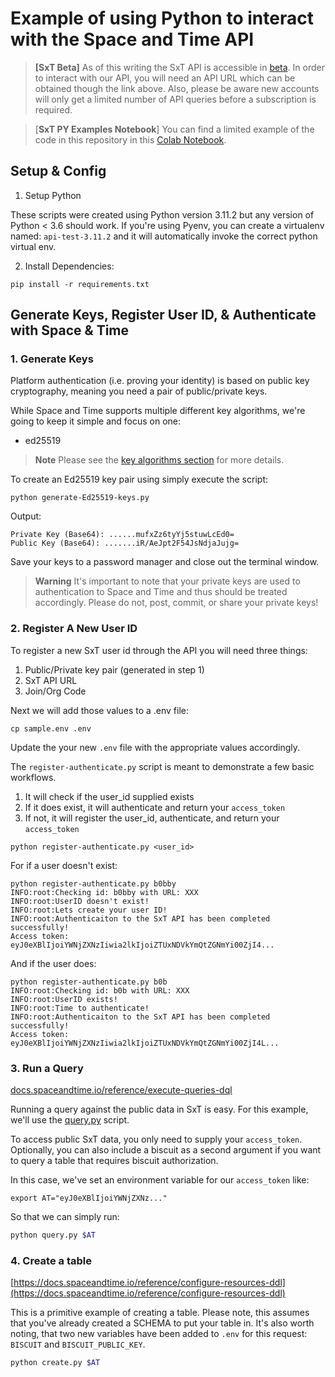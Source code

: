 # Example of using Python to interact with the Space and Time API 

> **[SxT Beta]**
> As of this writing the SxT API is accessible in [beta](https://www.spaceandtime.io/access-beta). In order to interact with our API, you will need an API URL which can be obtained though the link above. Also, please be aware new accounts will only get a limited number of API queries before a subscription is required. 

> [**SxT PY Examples Notebook**]
> You can find a limited example of the code in this repository in this [Colab Notebook](https://github.com/SxT-Community/python-api-examples/blob/main/sxt_python_api_examples.ipynb). 

## Setup & Config
1. Setup Python

These scripts were created using Python version 3.11.2 but any version of Python < 3.6 should work. If you're using Pyenv, you can create a virtualenv named: `api-test-3.11.2` and it will automatically invoke the correct python virtual env.  

2. Install Dependencies: 

`pip install -r requirements.txt`

## Generate Keys, Register User ID, & Authenticate with Space & Time 

### 1. Generate Keys 
Platform authentication (i.e. proving your identity) is based on public key cryptography, meaning you need a pair of public/private keys. 

While Space and Time supports multiple different key algorithms, we're going to keep it simple and focus on one:

- ed25519

> **Note** 
> Please see the [key algorithms section](https://docs.spaceandtime.io/docs/register-and-authenticate#key-algorithms) for more details. 

To create an Ed25519 key pair using simply execute the script:

`python generate-Ed25519-keys.py`

Output:

```shell                                                                  
Private Key (Base64): ......mufxZz6tyYj5stuwLcEd0=
Public Key (Base64): .......iR/AeJpt2F54JsNdjaJujg=
```

Save your keys to a password manager and close out the terminal window. 

> **Warning**
> It's important to note that your private keys are used to authentication to Space and Time and thus should be treated accordingly. Please do not, post, commit, or share your private keys! 

### 2. Register A New User ID
To register a new SxT user id through the API you will need three things:
1. Public/Private key pair (generated in step 1) 
2. SxT API URL 
3. Join/Org Code

Next we will add those values to a .env file: 

`cp sample.env .env`

Update the your new `.env` file with the appropriate values accordingly. 

The `register-authenticate.py` script is meant to demonstrate a few basic workflows. 

1. It will check if the user_id supplied exists
2. If it does exist, it will authenticate and return your `access_token` 
3. If not, it will register the user_id, authenticate, and return your `access_token`

`python register-authenticate.py <user_id>`

For if a user doesn't exist:

```
python register-authenticate.py b0bby
INFO:root:Checking id: b0bby with URL: XXX
INFO:root:UserID doesn't exist!
INFO:root:Lets create your user ID!
INFO:root:Authenticaiton to the SxT API has been completed successfully!
Access token: eyJ0eXBlIjoiYWNjZXNzIiwia2lkIjoiZTUxNDVkYmQtZGNmYi00ZjI4...
```

And if the user does:

```
python register-authenticate.py b0b
INFO:root:Checking id: b0b with URL: XXX
INFO:root:UserID exists!
INFO:root:Time to authenticate!
INFO:root:Authenticaiton to the SxT API has been completed successfully!
Access token: eyJ0eXBlIjoiYWNjZXNzIiwia2lkIjoiZTUxNDVkYmQtZGNmYi00ZjI4L...
```

### 3. Run a Query

[docs.spaceandtime.io/reference/execute-queries-dql](https://docs.spaceandtime.io/reference/execute-queries-dql)

Running a query against the public data in SxT is easy. For this example, we'll use the [query.py](./query.py) script. 

To access public SxT data, you only need to supply your `access_token`.  Optionally, you can also include a biscuit as a second argument if you want to query a table that requires biscuit authorization. 

In this case, we've set an environment variable for our `access_token` like:

`export AT="eyJ0eXBlIjoiYWNjZXNz..."`

So that we can simply run: 

```bash 
python query.py $AT
```

### 4. Create a table 

[https://docs.spaceandtime.io/reference/configure-resources-ddl](https://docs.spaceandtime.io/reference/configure-resources-ddl)

This is a primitive example of creating a table. Please note, this assumes that you've already created a SCHEMA to put your table in. It's also worth noting, that two new variables have been added to `.env` for this request: `BISCUIT` and `BISCUIT_PUBLIC_KEY`. 

```bash
python create.py $AT
```